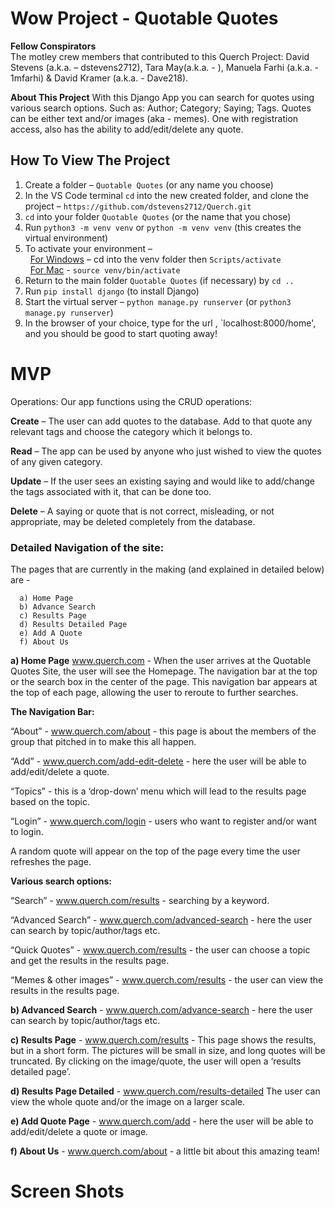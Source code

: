 # **Wow Project - Quotable Quotes**

**Fellow Conspirators**<br>
The motley crew members that contributed to this Querch Project: David Stevens (a.k.a. – dstevens2712), Tara May(a.k.a. -  ), Manuela Farhi (a.k.a. - 1mfarhi)  & David Kramer (a.k.a. - Dave218).<br>

**About This Project**
With this Django App you can search for quotes using various search options.
Such as: Author; Category; Saying; Tags.
Quotes can be either text and/or images (aka - memes).
One with registration access, also has the ability to add/edit/delete any quote.

## **How To View The Project**
1. Create a folder – `Quotable Quotes` (or any name you choose)
2. In the VS Code terminal `cd` into the new created folder, and clone the project –  `https://github.com/dstevens2712/Querch.git`
3. `cd` into your folder `Quotable Quotes` (or the name that you chose)
4. Run `python3 -m venv venv` or `python -m venv venv` (this creates the virtual environment)
5. To activate your environment –<br>
&nbsp;&nbsp;<ins>For Windows</ins> – cd into the venv folder then `Scripts/activate`<br>
&nbsp;&nbsp;<ins>For Mac</ins> - `source venv/bin/activate`
6. Return to the main folder `Quotable Quotes` (if necessary) by `cd ..`
7. Run `pip install django` (to install Django)
8. Start the virtual server – `python manage.py runserver` (or `python3 manage.py runserver`)
9. In the browser of your choice, type for the url , `localhost:8000/home', and you should be good to start quoting away!

# **MVP**


Operations:  Our app functions using the CRUD operations:

**Create** – The user can add quotes to the database. Add to that quote any relevant tags and choose the category which it belongs to.

**Read** – The app can be used by anyone who just wished to view the quotes of any given category.

**Update** – If the user sees an existing saying and would like to add/change the tags associated with it, that can be done too.

**Delete** – A saying or quote that is not correct, misleading, or not appropriate, may be deleted completely from the database.


### **Detailed Navigation of the site:**
The pages that are currently in the making (and explained in detailed below) are - 

      a) Home Page
      b) Advance Search
      c) Results Page
      d) Results Detailed Page 
      e) Add A Quote 
      f) About Us 


**a) Home Page** www.querch.com - When the user arrives at the Quotable Quotes Site, the user will see the Homepage. The navigation bar at the top or the search box in the center of the page. This navigation bar appears at the top of each page, allowing the user to reroute to further searches.

**The Navigation Bar:**

“About” - www.querch.com/about - this page is about the members of the group that pitched in to make this all happen.

“Add” -  www.querch.com/add-edit-delete - here the user will be able to add/edit/delete a quote.

“Topics” - this is a ‘drop-down’ menu which will lead to the results page based on the topic.

“Login” - www.querch.com/login - users who want to register and/or want to login.

A random quote will appear on the top of the page every time the user refreshes the page.

**Various search options:**

“Search” -  www.querch.com/results - searching by a keyword.

“Advanced Search” -  www.querch.com/advanced-search - here the user can search by topic/author/tags etc.

“Quick Quotes” -  www.querch.com/results - the user can choose a topic and get the results in the results page.

“Memes & other images” -  www.querch.com/results - the user can view the results in the results page.

**b) Advanced Search** -  www.querch.com/advance-search - here the user can search by topic/author/tags etc.

**c) Results Page** - www.querch.com/results - This page shows the results, but in a short form. The pictures will be small in size, and long quotes will be truncated. By clicking on the image/quote, the user will open a ‘results detailed page’.

**d) Results Page Detailed** - www.querch.com/results-detailed  The user can view the whole quote and/or the image on a larger scale.

**e) Add Quote Page** - www.querch.com/add - here the user will be able to add/edit/delete a quote or image.

**f) About Us** - www.querch.com/about - a little bit about this amazing team!

<p>


# Screen Shots

